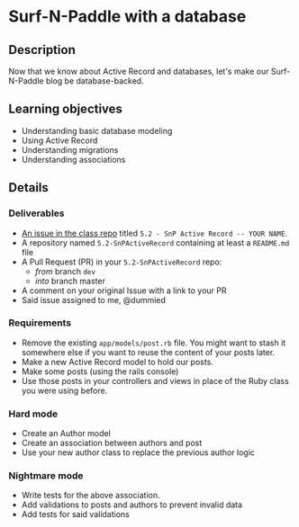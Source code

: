 # Surf-N-Paddle with a database

## Description

Now that we know about Active Record and databases, let's make our Surf-N-Paddle blog be database-backed.

## Learning objectives

* Understanding basic database modeling
* Using Active Record
* Understanding migrations
* Understanding associations

## Details

### Deliverables

* [An issue in the class repo](https://github.com/tiy-indianapolis-ror-june2015/assignments/issues) titled `5.2 - SnP Active Record -- YOUR NAME`.
* A repository named `5.2-SnPActiveRecord` containing at least a `README.md` file
* A Pull Request (PR) in your `5.2-SnPActiveRecord` repo:
  * _from_ branch `dev`
  * _into_ branch master
* A comment on your original Issue with a link to your PR
* Said issue assigned to me, @dummied

### Requirements

* Remove the existing `app/models/post.rb` file. You might want to stash it somewhere else if you want to reuse the content of your posts later.
* Make a new Active Record model to hold our posts.
* Make some posts (using the rails console)
* Use those posts in your controllers and views in place of the Ruby class you were using before.

### Hard mode

* Create an Author model
* Create an association between authors and post
* Use your new author class to replace the previous author logic

### Nightmare mode

* Write tests for the above association.
* Add validations to posts and authors to prevent invalid data
* Add tests for said validations
